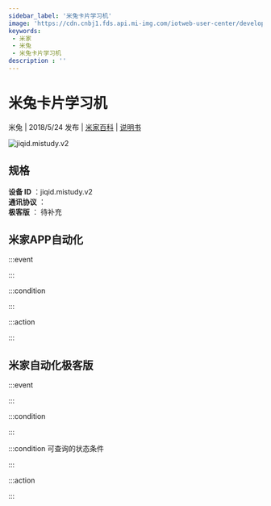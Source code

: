 ```yaml
---
sidebar_label: '米兔卡片学习机'
image: 'https://cdn.cnbj1.fds.api.mi-img.com/iotweb-user-center/developer_1679067315638rVsKBDky.png?GalaxyAccessKeyId=AKVGLQWBOVIRQ3XLEW&Expires=9223372036854775807&Signature=Hua0swtfhmYLTItaju7exkMX5bg='
keywords: 
 - 米家
 - 米兔
 - 米兔卡片学习机
description : ''
---
```

# 米兔卡片学习机

米兔 | 2018/5/24 发布 | [米家百科](https://home.mi.com/webapp/content/baike/product/index.html?model=jiqid.mistudy.v2) | [说明书](https://home.mi.com/views/introduction.html?model=jiqid.mistudy.v2&region=cn)

![jiqid.mistudy.v2](https://cdn.cnbj1.fds.api.mi-img.com/iotweb-user-center/developer_1679067315638rVsKBDky.png?GalaxyAccessKeyId=AKVGLQWBOVIRQ3XLEW&Expires=9223372036854775807&Signature=Hua0swtfhmYLTItaju7exkMX5bg=)

## 规格  
> 
**设备 ID** ：jiqid.mistudy.v2  
**通讯协议** ：  
**极客版**  ： 待补充 


## 米家APP自动化  

:::event  

:::

:::condition  

:::

:::action   

:::

## 米家自动化极客版  

:::event  

:::

:::condition  

:::

:::condition 可查询的状态条件  

:::

:::action  

:::

        
